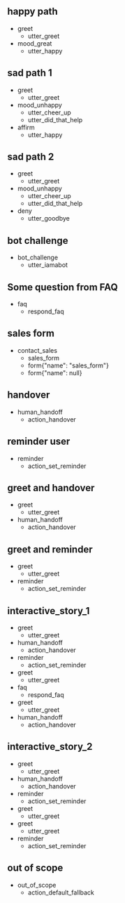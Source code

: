 ## happy path
* greet
  - utter_greet
* mood_great
  - utter_happy

## sad path 1
* greet
  - utter_greet
* mood_unhappy
  - utter_cheer_up
  - utter_did_that_help
* affirm
  - utter_happy

## sad path 2
* greet
  - utter_greet
* mood_unhappy
  - utter_cheer_up
  - utter_did_that_help
* deny
  - utter_goodbye

## bot challenge
* bot_challenge
  - utter_iamabot
  
## Some question from FAQ
* faq
  - respond_faq
  
## sales form
* contact_sales
    - sales_form                   <!--Run the sales_form action-->
    - form{"name": "sales_form"}   <!--Activate the form-->
    - form{"name": null}           <!--Deactivate the form-->
    
## handover
* human_handoff
    - action_handover
    
## reminder user
* reminder
    - action_set_reminder
    
## greet and handover
* greet
  - utter_greet
* human_handoff
  - action_handover 
  
## greet and reminder
* greet
  - utter_greet
* reminder
  - action_set_reminder



## interactive_story_1
* greet
    - utter_greet
* human_handoff
    - action_handover
* reminder
    - action_set_reminder
* greet
    - utter_greet
* faq
    - respond_faq
* greet
    - utter_greet
* human_handoff
    - action_handover

## interactive_story_2
* greet
    - utter_greet
* human_handoff
    - action_handover
* reminder
    - action_set_reminder
* greet
    - utter_greet
* greet
    - utter_greet
* reminder
    - action_set_reminder


## out of scope
* out_of_scope
    - action_default_fallback